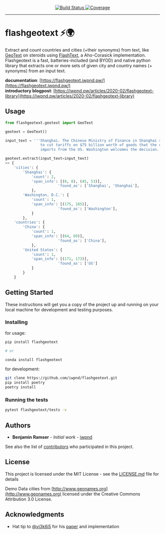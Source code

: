 <p align="center">
<a href="https://github.com/iwpnd/flashgeotext/actions" target="_blank">
    <img src="https://github.com/iwpnd/flashgeotext/workflows/build/badge.svg?branch=master" alt="Build Status">
</a>
<a href="https://codecov.io/gh/iwpnd/flashgeotext" target="_blank">
    <img src="https://codecov.io/gh/iwpnd/flashgeotext/branch/master/graph/badge.svg" alt="Coverage">
</a>
</p>

---
# flashgeotext :zap::earth_africa:

Extract and count countries and cities (+their synonyms) from text, like [GeoText](https://github.com/elyase/geotext) on steroids using [FlashText](https://github.com/vi3k6i5/flashtext/), a Aho-Corasick implementation. Flashgeotext is a fast, batteries-included (and BYOD) and native python library that extracts one or more sets of given city and country names (+ synonyms) from an input text.

**documentation**: [https://flashgeotext.iwpnd.pw/](https://flashgeotext.iwpnd.pw/)  
**introductory blogpost**: [https://iwpnd.pw/articles/2020-02/flashgeotext-library](https://iwpnd.pw/articles/2020-02/flashgeotext-library)

## Usage

```python
from flashgeotext.geotext import GeoText

geotext = GeoText()

input_text = '''Shanghai. The Chinese Ministry of Finance in Shanghai said that China plans
                to cut tariffs on $75 billion worth of goods that the country
                imports from the US. Washington welcomes the decision.'''

geotext.extract(input_text=input_text)
>> {
    'cities': {
        'Shanghai': {
            'count': 2,
            'span_info': [(0, 8), (45, 53)],  
						'found_as': ['Shanghai', 'Shanghai'],  
            },
        'Washington, D.C.': {
            'count': 1,
            'span_info': [(175, 185)],  
						'found_as': ['Washington'],  
            }
        },
    'countries': {
        'China': {
            'count': 1,
            'span_info': [(64, 69)],  
						'found_as': ['China'],  
            },
        'United States': {
            'count': 1,
            'span_info': [(171, 173)],  
						'found_as': ['US']
            }
        }
    }
```

## Getting Started

These instructions will get you a copy of the project up and running on your local machine for development and testing purposes.

### Installing

for usage:
```bash
pip install flashgeotext

# or

conda install flashgeotext
```

for development:
```bash
git clone https://github.com/iwpnd/flashgeotext.git
pip install poetry
poetry install
```

### Running the tests

```bash
pytest flashgeotext/tests -v
```

## Authors

* **Benjamin Ramser** - *Initial work* - [iwpnd](https://github.com/iwpnd)

See also the list of [contributors](https://github.com/iwpnd/flashgeotext/contributors) who participated in this project.

## License

This project is licensed under the MIT License - see the [LICENSE.md](LICENSE.md) file for details

Demo Data cities from [http://www.geonames.org](http://www.geonames.org) licensed under the Creative Commons Attribution 3.0 License.

## Acknowledgments

* Hat tip to [@vi3k6i5](https://github.com/vi3k6i5) for his [paper](https://arxiv.org/abs/1711.00046) and implementation
